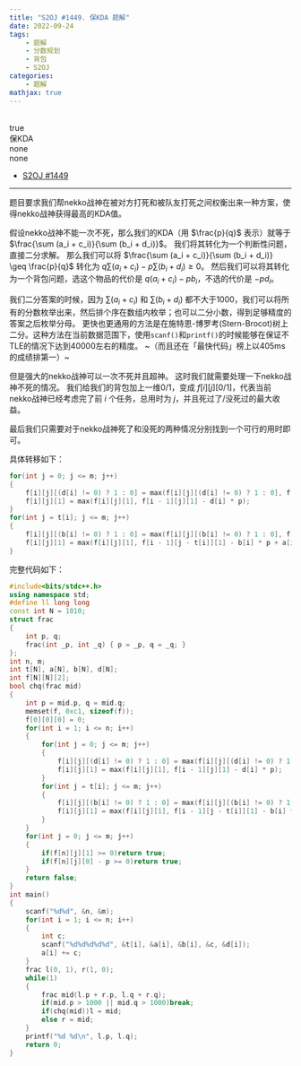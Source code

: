 ```yaml
---
title: "S2OJ #1449. 保KDA 题解"
date: 2022-09-24
tags:
	- 题解
	- 分数规划
	- 背包
	- S2OJ
categories:
	- 题解
mathjax: true
---
```

<br>
<!-- more -->
<div id="problem-card-vis">true</div>
<div id="problem-info-name">保KDA</div>
<div id="problem-info-from">none</div>
<div id="problem-info-difficulty">none</div>
<div id="problem-info-color"></div>
<div id="problem-info-submit"><ul><li><a href="https://sjzezoj.com/problem/1449">S2OJ #1449</a></li></ul></div>

----

题目要求我们帮nekko战神在被对方打死和被队友打死之间权衡出来一种方案，使得nekko战神获得最高的KDA值。

假设nekko战神不能一次不死，那么我们的KDA（用 $\frac{p}{q}$ 表示）就等于 $\frac{\sum (a_i + c_i)}{\sum (b_i + d_i)}$。
我们将其转化为一个判断性问题，直接二分求解。
那么我们可以将 $\frac{\sum (a_i + c_i)}{\sum (b_i + d_i)} \geq \frac{p}{q}$ 转化为 $q\sum (a_i+c_i) - p\sum (b_i+d_i) \geq 0$。
然后我们可以将其转化为一个背包问题，选这个物品的代价是 $q(a_i+c_i)-pb_i$，不选的代价是 $-pd_i$。

我们二分答案的时候，因为 $\sum (a_i + c_i)$ 和 $\sum (b_i + d_i)$ 都不大于1000，我们可以将所有的分数枚举出来，然后排个序在数组内枚举；也可以二分小数，得到足够精度的答案之后枚举分母。
更快也更通用的方法是在施特恩-博罗考(Stern-Brocot)树上二分。这种方法在当前数据范围下，使用`scanf()`和`printf()`的时候能够在保证不TLE的情况下达到40000左右的精度。
~（而且还在「最快代码」榜上以405ms的成绩排第一）~

但是强大的nekko战神可以一次不死并且超神。
这时我们就需要处理一下nekko战神不死的情况。
我们给我们的背包加上一维0/1，变成 $f[i][j][0/1]$，代表当前nekko战神已经考虑完了前 $i$ 个任务，总用时为 $j$，并且死过了/没死过的最大收益。

最后我们只需要对于nekko战神死了和没死的两种情况分别找到一个可行的用时即可。

具体转移如下：

``` cpp
for(int j = 0; j <= m; j++)
{
	f[i][j][(d[i] != 0) ? 1 : 0] = max(f[i][j][(d[i] != 0) ? 1 : 0], f[i - 1][j][0] - d[i] * p);
	f[i][j][1] = max(f[i][j][1], f[i - 1][j][1] - d[i] * p);
}
for(int j = t[i]; j <= m; j++)
{
	f[i][j][(b[i] != 0) ? 1 : 0] = max(f[i][j][(b[i] != 0) ? 1 : 0], f[i - 1][j - t[i]][0] - b[i] * p + a[i] * q);
	f[i][j][1] = max(f[i][j][1], f[i - 1][j - t[i]][1] - b[i] * p + a[i] * q);
}
```

完整代码如下：

``` cpp
#include<bits/stdc++.h>
using namespace std;
#define ll long long
const int N = 1010;
struct frac
{
	int p, q;
	frac(int _p, int _q) { p = _p, q = _q; }
};
int n, m;
int t[N], a[N], b[N], d[N];
int f[N][N][2];
bool chq(frac mid)
{
	int p = mid.p, q = mid.q;
	memset(f, 0xc1, sizeof(f));
	f[0][0][0] = 0;
	for(int i = 1; i <= n; i++)
	{
		for(int j = 0; j <= m; j++)
		{
			f[i][j][(d[i] != 0) ? 1 : 0] = max(f[i][j][(d[i] != 0) ? 1 : 0], f[i - 1][j][0] - d[i] * p);
			f[i][j][1] = max(f[i][j][1], f[i - 1][j][1] - d[i] * p);
		}
		for(int j = t[i]; j <= m; j++)
		{
			f[i][j][(b[i] != 0) ? 1 : 0] = max(f[i][j][(b[i] != 0) ? 1 : 0], f[i - 1][j - t[i]][0] - b[i] * p + a[i] * q);
			f[i][j][1] = max(f[i][j][1], f[i - 1][j - t[i]][1] - b[i] * p + a[i] * q);
		}
	}
	for(int j = 0; j <= m; j++)
	{
		if(f[n][j][1] >= 0)return true;
		if(f[n][j][0] - p >= 0)return true;
	}
	return false;
}
int main()
{
	scanf("%d%d", &n, &m);
	for(int i = 1; i <= n; i++)
	{
		int c;
		scanf("%d%d%d%d%d", &t[i], &a[i], &b[i], &c, &d[i]);
		a[i] += c;
	}
	frac l(0, 1), r(1, 0);
	while(1)
	{
		frac mid(l.p + r.p, l.q + r.q);
		if(mid.p > 1000 || mid.q > 1000)break;
		if(chq(mid))l = mid;
		else r = mid;
	}
	printf("%d %d\n", l.p, l.q);
	return 0;
}
```

<script>
	getProblemCardInfo();
</script>